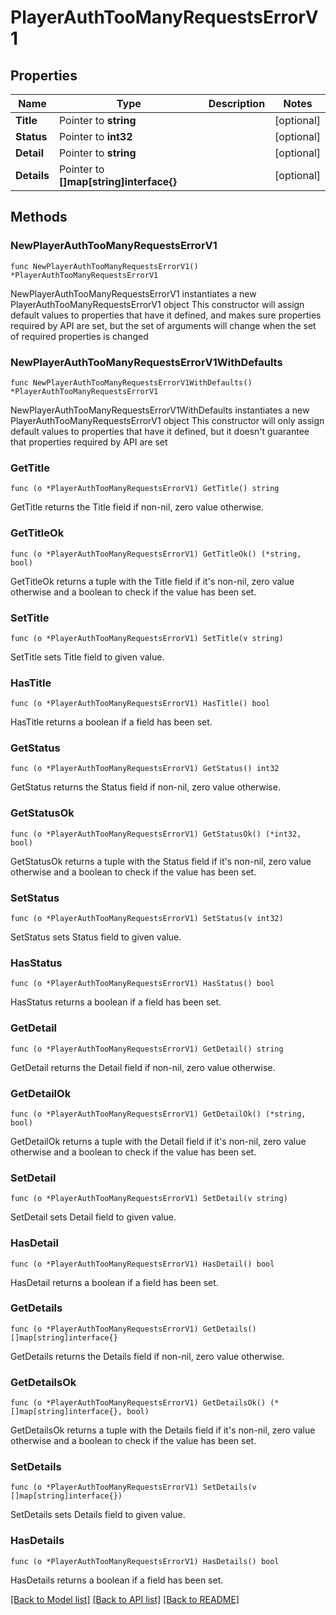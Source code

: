 # PlayerAuthTooManyRequestsErrorV1

## Properties

Name | Type | Description | Notes
------------ | ------------- | ------------- | -------------
**Title** | Pointer to **string** |  | [optional] 
**Status** | Pointer to **int32** |  | [optional] 
**Detail** | Pointer to **string** |  | [optional] 
**Details** | Pointer to **[]map[string]interface{}** |  | [optional] 

## Methods

### NewPlayerAuthTooManyRequestsErrorV1

`func NewPlayerAuthTooManyRequestsErrorV1() *PlayerAuthTooManyRequestsErrorV1`

NewPlayerAuthTooManyRequestsErrorV1 instantiates a new PlayerAuthTooManyRequestsErrorV1 object
This constructor will assign default values to properties that have it defined,
and makes sure properties required by API are set, but the set of arguments
will change when the set of required properties is changed

### NewPlayerAuthTooManyRequestsErrorV1WithDefaults

`func NewPlayerAuthTooManyRequestsErrorV1WithDefaults() *PlayerAuthTooManyRequestsErrorV1`

NewPlayerAuthTooManyRequestsErrorV1WithDefaults instantiates a new PlayerAuthTooManyRequestsErrorV1 object
This constructor will only assign default values to properties that have it defined,
but it doesn't guarantee that properties required by API are set

### GetTitle

`func (o *PlayerAuthTooManyRequestsErrorV1) GetTitle() string`

GetTitle returns the Title field if non-nil, zero value otherwise.

### GetTitleOk

`func (o *PlayerAuthTooManyRequestsErrorV1) GetTitleOk() (*string, bool)`

GetTitleOk returns a tuple with the Title field if it's non-nil, zero value otherwise
and a boolean to check if the value has been set.

### SetTitle

`func (o *PlayerAuthTooManyRequestsErrorV1) SetTitle(v string)`

SetTitle sets Title field to given value.

### HasTitle

`func (o *PlayerAuthTooManyRequestsErrorV1) HasTitle() bool`

HasTitle returns a boolean if a field has been set.

### GetStatus

`func (o *PlayerAuthTooManyRequestsErrorV1) GetStatus() int32`

GetStatus returns the Status field if non-nil, zero value otherwise.

### GetStatusOk

`func (o *PlayerAuthTooManyRequestsErrorV1) GetStatusOk() (*int32, bool)`

GetStatusOk returns a tuple with the Status field if it's non-nil, zero value otherwise
and a boolean to check if the value has been set.

### SetStatus

`func (o *PlayerAuthTooManyRequestsErrorV1) SetStatus(v int32)`

SetStatus sets Status field to given value.

### HasStatus

`func (o *PlayerAuthTooManyRequestsErrorV1) HasStatus() bool`

HasStatus returns a boolean if a field has been set.

### GetDetail

`func (o *PlayerAuthTooManyRequestsErrorV1) GetDetail() string`

GetDetail returns the Detail field if non-nil, zero value otherwise.

### GetDetailOk

`func (o *PlayerAuthTooManyRequestsErrorV1) GetDetailOk() (*string, bool)`

GetDetailOk returns a tuple with the Detail field if it's non-nil, zero value otherwise
and a boolean to check if the value has been set.

### SetDetail

`func (o *PlayerAuthTooManyRequestsErrorV1) SetDetail(v string)`

SetDetail sets Detail field to given value.

### HasDetail

`func (o *PlayerAuthTooManyRequestsErrorV1) HasDetail() bool`

HasDetail returns a boolean if a field has been set.

### GetDetails

`func (o *PlayerAuthTooManyRequestsErrorV1) GetDetails() []map[string]interface{}`

GetDetails returns the Details field if non-nil, zero value otherwise.

### GetDetailsOk

`func (o *PlayerAuthTooManyRequestsErrorV1) GetDetailsOk() (*[]map[string]interface{}, bool)`

GetDetailsOk returns a tuple with the Details field if it's non-nil, zero value otherwise
and a boolean to check if the value has been set.

### SetDetails

`func (o *PlayerAuthTooManyRequestsErrorV1) SetDetails(v []map[string]interface{})`

SetDetails sets Details field to given value.

### HasDetails

`func (o *PlayerAuthTooManyRequestsErrorV1) HasDetails() bool`

HasDetails returns a boolean if a field has been set.


[[Back to Model list]](../README.md#documentation-for-models) [[Back to API list]](../README.md#documentation-for-api-endpoints) [[Back to README]](../README.md)


